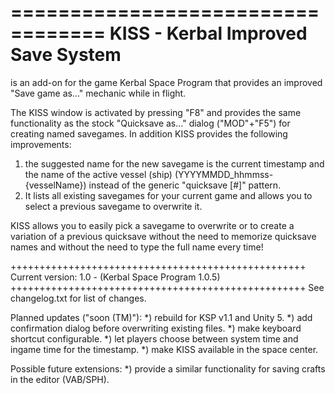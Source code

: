 ==================================
KISS - Kerbal Improved Save System
==================================

is an add-on for the game Kerbal Space Program that provides an improved "Save game as..." mechanic while in flight.

The KISS window is activated by pressing "F8" and provides the same functionality as the stock "Quicksave as..." dialog ("MOD"+"F5") for creating named savegames.
In addition KISS provides the following improvements:
1) the suggested name for the new savegame is the current timestamp and the name of the active vessel (ship) (YYYYMMDD_hhmmss-{vesselName}) instead of the generic "quicksave [#<number>]" pattern.
2) It lists all existing savegames for your current game and allows you to select a previous savegame to overwrite it.

KISS allows you to easily pick a savegame to overwrite or to create a variation of a previous quicksave without the need to memorize quicksave names and without the need to type the full name every time!

+++++++++++++++++++++++++++++++++++++++++++++++++++
Current version: 1.0 - (Kerbal Space Program 1.0.5)
+++++++++++++++++++++++++++++++++++++++++++++++++++
See changelog.txt for list of changes.


Planned updates ("soon (TM)"):
*) rebuild for KSP v1.1 and Unity 5.
*) add confirmation dialog before overwriting existing files.
*) make keyboard shortcut configurable.
*) let players choose between system time and ingame time for the timestamp.
*) make KISS available in the space center.

Possible future extensions:
*) provide a similar functionality for saving crafts in the editor (VAB/SPH).